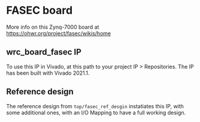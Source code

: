 # FASEC board

More info on this Zynq-7000 board at https://ohwr.org/project/fasec/wikis/home

## wrc_board_fasec IP

To use this IP in Vivado, at this path to your project IP > Repositories.
The IP has been built with Vivado 2021.1.

## Reference design

The reference design from `top/fasec_ref_desgin` instatiates this IP,
with some additional ones, with an I/O Mapping to have a full working design.
